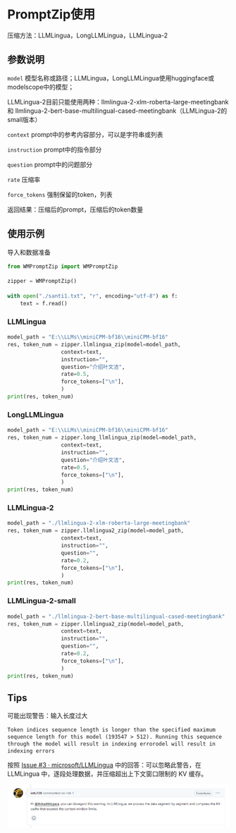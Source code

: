 # PromptZip使用

压缩方法：LLMLingua，LongLLMLingua，LLMLingua-2

## 参数说明

`model` 模型名称或路径；LLMLingua，LongLLMLingua使用huggingface或modelscope中的模型；

LLMLingua-2目前只能使用两种：llmlingua-2-xlm-roberta-large-meetingbank 和 llmlingua-2-bert-base-multilingual-cased-meetingbank（LLMLingua-2的small版本）

`context` prompt中的参考内容部分，可以是字符串或列表

`instruction` prompt中的指令部分

`question` prompt中的问题部分

`rate` 压缩率

`force_tokens` 强制保留的token，列表

返回结果：压缩后的prompt，压缩后的token数量

## 使用示例

导入和数据准备

```python
from WMPromptZip import WMPromptZip

zipper = WMPromptZip()

with open("./santi1.txt", "r", encoding="utf-8") as f:
    text = f.read()
```

### LLMLingua

```python
model_path = "E:\\LLMs\\miniCPM-bf16\\miniCPM-bf16"
res, token_num = zipper.llmlingua_zip(model=model_path, 
                 context=text,
                 instruction="",
                 question="介绍叶文洁",
                 rate=0.5,
                 force_tokens=["\n"],
                 )
print(res, token_num)
```

### LongLLMLingua

```python
model_path = "E:\\LLMs\\miniCPM-bf16\\miniCPM-bf16"
res, token_num = zipper.long_llmlingua_zip(model=model_path, 
                 context=text,
                 instruction="",
                 question="介绍叶文洁",
                 rate=0.5,
                 force_tokens=["\n"],
                 )
print(res, token_num)
```

### LLMLingua-2

```python
model_path = "./llmlingua-2-xlm-roberta-large-meetingbank"
res, token_num = zipper.llmlingua2_zip(model=model_path, 
                 context=text,
                 instruction="",
                 question="",
                 rate=0.2,
                 force_tokens=["\n"],
                 )
print(res, token_num)
```

### LLMLingua-2-small

```python
model_path = "./llmlingua-2-bert-base-multilingual-cased-meetingbank"
res, token_num = zipper.llmlingua2_zip(model=model_path, 
                 context=text,
                 instruction="",
                 question="",
                 rate=0.2,
                 force_tokens=["\n"],
                 )
print(res, token_num)
```

## Tips

可能出现警告：输入长度过大

```
Token indices sequence length is longer than the specified maximum sequence length for this model (193547 > 512). Running this sequence through the model will result in indexing errorodel will result in indexing errors
```

按照 [Issue #3 · microsoft/LLMLingua](https://github.com/microsoft/LLMLingua/issues/3) 中的回答：可以忽略此警告，在 LLMLingua 中，逐段处理数据，并压缩超出上下文窗口限制的 KV 缓存。

![](./images/issue.png)
